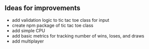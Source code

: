 ## Ideas for improvements

- add validation logic to tic tac toe class for input
- create npm package of tic tac toe class
- add simple CPU
- add basic metrics for tracking number of wins, loses, and draws
- add multiplayer